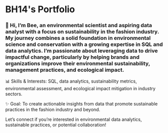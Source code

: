 # BH14's Portfolio

### 👋 Hi, I’m Bee, an environmental scientist and aspiring data analyst with a focus on sustainability in the fashion industry. My journey combines a solid foundation in environmental science and conservation with a growing expertise in SQL and data analytics. I’m passionate about leveraging data to drive impactful change, particularly by helping brands and organizations improve their environmental sustainability, management practices, and ecological impact.

📊 Skills & Interests: SQL, data analytics, sustainability metrics, environmental assessment, and ecological impact mitigation in industry sectors.

✨ Goal: To create actionable insights from data that promote sustainable practices in the fashion industry and beyond.

Let’s connect if you’re interested in environmental data analytics, sustainable practices, or potential collaboration!
